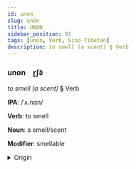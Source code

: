 ```yaml
---
id: unon
slug: unon
title: UNON
sidebar_position: 91
tags: [unon, Verb, Sino-Tibetan]
description: to smell (a scent) § Verb
---
```


### unon&emsp;<span kind="abugida">ɽʃƨ̃</span>

*to smell (a scent)* **§** Verb

**IPA**: /ˈʌ.nɑn/

**Verb**: to smell

**Noun**: a smell/scent

**Modifier**: smellable

<details>
    <summary>Origin</summary>
    Burmese အနံ့ a.nam /ʔəna̰ɴ/<br/>
    <em>Sino-Tibetan Language Family</em>
</details>